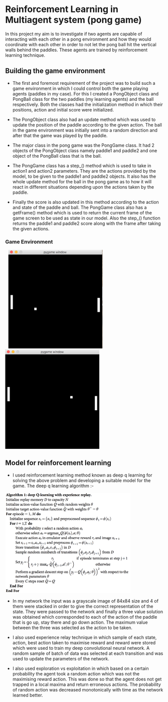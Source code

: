 # Reinforcement Learning in Multiagent system (pong game)

In this project my aim is to investigate if two agents are capable of interacting with each other in a pong environment and how they would coordinate with each other in order to not let the pong ball hit the vertical walls behind the paddles. These agents are trained by reinforcement learning technique.



## Building the game environment 

- The first and foremost requirement of the project was to build such a game environment in which I could control both the game playing agents (paddles in my case). For this I created a PongObject class and PongBall class for the two paddles (my learning agents) and the ball respectively. Both the classes had the initialization method in which their positions, action and initial score were initialized. 

- The PongObject class also had an update method which was used to update the position of the paddle according to the given action. The ball in the game environment was initially sent into a random direction and after that the game was played by the paddle.

- The major class in the pong game was the PongGame class. It had 2 objects of the PongObject class namely paddle1 and paddle2 and one object of the PongBall class that is the ball.

- The PongGame class has a step_() method which is used to take in action1 and action2 parameters. They are the actions provided by the model, to be given to the paddle1 and paddle2 objects. It also has the whole update method for the ball in the pong game as to how it will react in different situations depending upon the actions taken by the paddle.

- Finally the score is also updated in this method according to the action and state of the paddle and ball. The PongGame class also has a getFrame() method  which is used to return the current frame of the game screen to be used as state in our model. Also the step_() function returns the paddle1 and paddle2 score along with the frame after taking the given actions. 

###  Game Environment
<img src="https://github.com/deepanshu96/Reinforcement_Learning_Multiagent_system-pong-game-/blob/master/Screen%20Shot%202018-12-09%20at%208.12.27%20PM.png" width="300" hspace = 10> <img src="https://github.com/deepanshu96/Reinforcement_Learning_Multiagent_system-pong-game-/blob/master/Screen%20Shot%202018-12-09%20at%208.12.35%20PM.png" width="300">

## Model for reinforcement learning

- I used reinforcement learning method known as deep q learning for solving the above problem and developing a suitable model for the game. The deep q learning algorithm :-

<img src="https://github.com/deepanshu96/Reinforcement_Learning_Multiagent_system-pong-game-/blob/master/Picture4.png" width="400" > 

- In my network the input was a grayscale image of 84x84 size and 4 of them were stacked in order to give the correct representation of the state. They were passed to the network and finally a three value solution was obtained which corresponded to each of the action of the paddle that is go up, stay there and go down action. The maximum value between the 
three was selected as the action to be taken. 

- I also used experience relay technique in which sample of each state, action, best action taken to maximise reward and reward were stored which were used to train my deep convolutional neural network. A random sample of batch of data was selected at each transition and was used to update the parameters of the network. 

- I also used exploration vs exploitation in which based on a certain probability the agent took a random action which was not the maximising reward action. This was done so that the agent does not get trapped in a local maxima and return erroneous actions. The probability of random action was decreased monotonically with time as the network learned better. 
